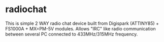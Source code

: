 # radiochat
This is simple 2 WAY radio chat device built from Digispark (ATTINY85) + FS1000A + MX=PM-5V modules. Allows "IRC" like radio communication between several PC connected to 433MHz/315MHz frequency. 
